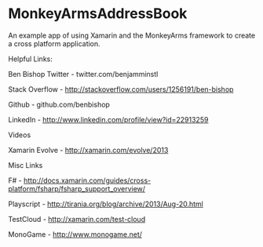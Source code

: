 MonkeyArmsAddressBook
=====================

An example app of using Xamarin and the MonkeyArms framework to create a cross platform application.


Helpful Links:

Ben Bishop
Twitter - twitter.com/benjamminstl

Stack Overflow - http://stackoverflow.com/users/1256191/ben-bishop 

Github - github.com/benbishop

LinkedIn - http://www.linkedin.com/profile/view?id=22913259

Videos

Xamarin Evolve - http://xamarin.com/evolve/2013

Misc Links

F# - http://docs.xamarin.com/guides/cross-platform/fsharp/fsharp_support_overview/

Playscript - http://tirania.org/blog/archive/2013/Aug-20.html

TestCloud - http://xamarin.com/test-cloud

MonoGame - http://www.monogame.net/

